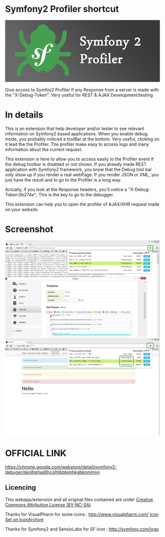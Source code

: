 # Symfony2 Profiler shortcut


![Alt text](/ScreenShot/promo_1400.png "Symfony2 Profiler shortcut")

Give access to Symfoy2 Profiler if any Response from a server is made with the "X-Debug-Token". Very useful for REST & AJAX Development/testing


# In details
This is an extension that help developer and/or tester to see relevant information on Symfony2 based applications.
When you enable debug mode, you probably noticed a toolBar at the bottom. Very useful, clicking on it lead the the Profiler.
The profiler make easy to access logs and many information about the current request.

This extension is here to allow you to access easily to the Profiler event if the debug toolbar is disabled or not shown.
If you already made REST application with Symfony2  framework, you know that the Debug tool bar only show up if you render a real webPage.
If you render JSON or XML, you just have the result and to go to the Profiler is a long way.

Actually, if you look at the Response headers, you'll notice a "X-Debug-Token:0b274e"; This is the key to go to the debugger.

This extension can help you to open the profiler of AJAX/XHR request made on your website.

# Screenshot
![Alt text](/ScreenShot/REST.png "One REST call")
![Alt text](/ScreenShot/XHR.png "Multiple XHR calls")

# OFFICIAL LINK
https://chrome.google.com/webstore/detail/symfony2-debuger/denlhphadllhcolhlbbbjmhkgbknmmon


## Licencing
This webapp/extension and all original files contained are under [Creative Commons Attribution License (BY-NC-SA)](http://creativecommons.org/licenses/by-nc-sa/3.0/)

Thanks for VisualPharm for some icons : http://www.visualpharm.com/   [Icon Set on IconArchive](http://www.iconarchive.com/show/icons8-metro-style-icons-by-visualpharm.1.html)

Thanks for Symfony2 and SensioLabs for SF icon : http://symfony.com/logo
